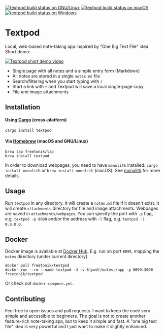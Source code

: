 [![textpod build status on GNU/Linux](https://github.com/freetonik/textpod/workflows/GNU%2FLinux/badge.svg)](https://github.com/freetonik/textpod/actions?query=workflow%3AGNU%2FLinux)
[![textpod build status on macOS](https://github.com/freetonik/textpod/workflows/macOS/badge.svg)](https://github.com/freetonik/textpod/actions?query=workflow%3AmacOS)
[![textpod build status on Windows](https://github.com/freetonik/textpod/workflows/Windows/badge.svg)](https://github.com/freetonik/textpod/actions?query=workflow%3AWindows)

# Textpod

Local, web-based note-taking app inspired by "One Big Text File" idea. Short demo:

[![Textpod short demo video](https://img.youtube.com/vi/VAqJJxaJNVM/0.jpg)](https://www.youtube.com/watch?v=VAqJJxaJNVM)

- Single page with all notes and a simple entry form (Markdown)
- All notes are stored in a single `notes.md` file
- Search/filtering when you start typing with `/`
- Start a link with `+` and Textpod will save a local single-page copy
- File and image attachments

## Installation

#### Using [Cargo](https://crates.io/crates/textpod) (cross-platform)

```console
cargo install textpod
```

#### Via [Homebrew](https://brew.sh/) (macOS and GNU/Linux)

```console
brew tap freetonik/tap
brew install textpod
```

In order to download webpages, you need to have `monolith` installed. `cargo install monolith` or `brew install monolith` (macOS). See [monolith](https://github.com/Y2Z/monolith) for more details.

## Usage

Run `textpod` in any directory. It will create a `notes.md` file if it doesn't exist. It will create `attachments` directory for file and image attachments.
Webpages are saved in `attachments/webpages`. You can specify the port with `-p` flag, e.g. `textpod -p 8080` and/or the address with `-l` flag, e.g. `textpod -l 0.0.0.0`.

## Docker

Docker image is available at [Docker Hub](https://hub.docker.com/repository/docker/freetonik/textpod).
E.g. run on port `8099`, mapping the `notes` directory (under current directory):

```
docker pull freetonik/textpod
docker run --rm --name textpod -d -v $(pwd)/notes:/app -p 8099:3000 freetonik/textpod
```

Or check out `docker-compose.yml`.

## Contributing

Feel free to open issues and pull requests. I want to keep the code very simple and accessible to beginners. The goal is not to create another feature-rich note-taking app, but to keep it simple and fast.
A "one big text file" idea is very powerful and I just want to make it slightly enhanced.
